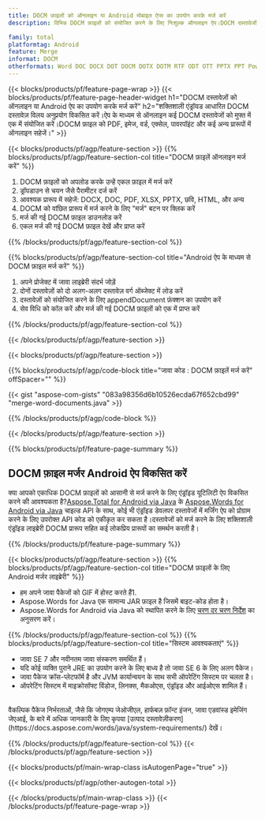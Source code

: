 ```yaml
---
title: DOCM फ़ाइलों को ऑनलाइन या Android मोबाइल ऐप्स का उपयोग करके मर्ज करें
description: विभिन्न DOCM फ़ाइलों को संयोजित करने के लिए निःशुल्क ऑनलाइन ऐप।DOCM दस्तावेजों को मर्ज करने के लिए एंड्रॉइड मर्जिंग लाइब्रेरी जावा कोड।

family: total
platformtag: Android
feature: Merge
informat: DOCM
otherformats: Word DOC DOCX DOT DOCM DOTX DOTM RTF ODT OTT PPTX PPT Powerpoint PPS PPSX PPSM POTM ODP OTP POT PPTM POTX PDF Excel XLS XLSX ODS TSV XLSB XLSM XLT XLTM XLTX
---
```

{{< blocks/products/pf/feature-page-wrap >}}
{{< blocks/products/pf/feature-page-header-widget h1="DOCM दस्तावेज़ों को ऑनलाइन या Android ऐप का उपयोग करके मर्ज करें" h2="शक्तिशाली एंड्रॉयड आधारित DOCM दस्तावेज़ विलय अनुप्रयोग विकसित करें।ऐप के माध्यम से ऑनलाइन कई DOCM दस्तावेजों को मुफ्त में एक में संयोजित करें।DOCM फ़ाइल को PDF, इमेज, वर्ड, एक्सेल, पावरपॉइंट और कई अन्य प्रारूपों में ऑनलाइन सहेजें।" >}}


{{< blocks/products/pf/agp/feature-section >}}
{{% blocks/products/pf/agp/feature-section-col title="DOCM फ़ाइलें ऑनलाइन मर्ज करें" %}}

1. DOCM फ़ाइलों को अपलोड करके उन्हें एकल फ़ाइल में मर्ज करें
1. ड्रॉपडाउन से चयन जैसे पैरामीटर दर्ज करें
1. आवश्यक प्रारूप में सहेजें: DOCX, DOC, PDF, XLSX, PPTX, छवि, HTML, और अन्य
1. DOCM को वांछित प्रारूप में मर्ज करने के लिए "मर्ज" बटन पर क्लिक करें
1. मर्ज की गई DOCM फ़ाइल डाउनलोड करें
1. एकल मर्ज की गई DOCM फ़ाइल देखें और प्राप्त करें

{{% /blocks/products/pf/agp/feature-section-col %}}

{{% blocks/products/pf/agp/feature-section-col title="Android ऐप के माध्यम से DOCM फ़ाइल मर्ज करें" %}}

1. अपने प्रोजेक्ट में जावा लाइब्रेरी संदर्भ जोड़ें
1. दोनों दस्तावेज़ों को दो अलग-अलग दस्तावेज़ वर्ग ऑब्जेक्ट में लोड करें
1. दस्तावेज़ों को संयोजित करने के लिए appendDocument फ़ंक्शन का उपयोग करें
1. सेव विधि को कॉल करें और मर्ज की गई DOCM फ़ाइलों को एक में प्राप्त करें

{{% /blocks/products/pf/agp/feature-section-col %}}

{{< /blocks/products/pf/agp/feature-section >}}

{{< blocks/products/pf/agp/feature-section >}}

{{% blocks/products/pf/agp/code-block title="जावा कोड : DOCM फ़ाइलें मर्ज करें" offSpacer="" %}}

{{< gist "aspose-com-gists" "083a98356d6b10526ecda67f652cbd99" "merge-word-documents.java" >}}

{{% /blocks/products/pf/agp/code-block %}}

{{< /blocks/products/pf/agp/feature-section >}}

{{% blocks/products/pf/feature-page-summary %}}


<h2>DOCM फ़ाइल मर्जर Android ऐप विकसित करें</h2>

क्या आपको एकाधिक DOCM फ़ाइलों को आसानी से मर्ज करने के लिए एंड्रॉइड यूटिलिटी ऐप विकसित करने की आवश्यकता है?[Aspose.Total for Android via Java](https://products.aspose.com/total/hi/android-java/) के [Aspose.Words for Android via Java](https://products.aspose.com/words/hi/android-java/) चाइल्ड API के साथ, कोई भी एंड्रॉइड डेवलपर दस्तावेजों में मर्जिंग ऐप को प्रोग्राम करने के लिए उपरोक्त API कोड को एकीकृत कर सकता है।दस्तावेजों को मर्ज करने के लिए शक्तिशाली एंड्रॉइड लाइब्रेरी DOCM प्रारूप सहित कई लोकप्रिय प्रारूपों का समर्थन करती है।<br />

{{% /blocks/products/pf/feature-page-summary %}}

{{< blocks/products/pf/agp/feature-section >}}
{{% blocks/products/pf/agp/feature-section-col title="DOCM फ़ाइलों के लिए Android मर्जर लाइब्रेरी" %}}

- हम अपने जावा पैकेजों को GIF में होस्ट करते हैं1. 
- Aspose.Words for Java एक सामान्य JAR फ़ाइल है जिसमें बाइट-कोड होता है।
- Aspose.Words for Android via Java को स्थापित करने के लिए [चरण दर चरण निर्देश](https://docs.aspose.com/words/java/install-aspose-words-for-android-via-java/) का अनुसरण करें।

{{% /blocks/products/pf/agp/feature-section-col %}}
{{% blocks/products/pf/agp/feature-section-col title="सिस्टम आवश्यकताएं" %}}

- जावा SE 7 और नवीनतम जावा संस्करण समर्थित हैं।
- यदि कोई व्यक्ति पुराने JRE का उपयोग करने के लिए बाध्य है तो जावा SE 6 के लिए अलग पैकेज।
- जावा पैकेज क्रॉस-प्लेटफॉर्म है और JVM कार्यान्वयन के साथ सभी ऑपरेटिंग सिस्टम पर चलता है।
- ऑपरेटिंग सिस्टम में माइक्रोसॉफ्ट विंडोज, लिनक्स, मैकओएस, एंड्रॉइड और आईओएस शामिल हैं।

<br />
वैकल्पिक पैकेज निर्भरताओं, जैसे कि जोगएम्प जेओजीएल, हार्फबज़ फ़ॉन्ट इंजन, जावा एडवांस्ड इमेजिंग जेएआई, के बारे में अधिक जानकारी के लिए कृपया [उत्पाद दस्तावेज़ीकरण](https://docs.aspose.com/words/java/system-requirements/) देखें।

{{% /blocks/products/pf/agp/feature-section-col %}}
{{< /blocks/products/pf/agp/feature-section >}}

{{< blocks/products/pf/main-wrap-class isAutogenPage="true" >}}


{{< blocks/products/pf/agp/other-autogen-total >}}

{{< /blocks/products/pf/main-wrap-class >}}
{{< /blocks/products/pf/feature-page-wrap >}}